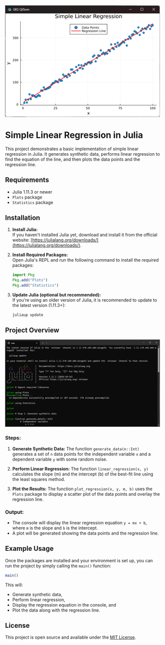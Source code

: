 ![demo](asset/myimage.png)

# Simple Linear Regression in Julia

This project demonstrates a basic implementation of simple linear regression in Julia. It generates synthetic data, performs linear regression to find the equation of the line, and then plots the data points and the regression line.

## Requirements

- Julia 1.11.3 or newer
- `Plots` package
- `Statistics` package

## Installation

1. **Install Julia:**  
   If you haven't installed Julia yet, download and install it from the official website: [https://julialang.org/downloads/](https://julialang.org/downloads/).

2. **Install Required Packages:**  
   Open Julia's REPL and run the following command to install the required packages:

   ```julia
   import Pkg
   Pkg.add("Plots")
   Pkg.add("Statistics")
   ```

3. **Update Julia (optional but recommended):**  
   If you're using an older version of Julia, it is recommended to update to the latest version (1.11.3+):

   ```bash
   juliaup update
   ```

## Project Overview
![Julia](asset/julia.png)
### Steps:

1. **Generate Synthetic Data:**
   The function `generate_data(n::Int)` generates a set of `n` data points for the independent variable `x` and a dependent variable `y` with some random noise.

2. **Perform Linear Regression:**
   The function `linear_regression(x, y)` calculates the slope (m) and the intercept (b) of the best-fit line using the least squares method.

3. **Plot the Results:**
   The function `plot_regression(x, y, m, b)` uses the `Plots` package to display a scatter plot of the data points and overlay the regression line.

### Output:
- The console will display the linear regression equation `y = mx + b`, where `m` is the slope and `b` is the intercept.
- A plot will be generated showing the data points and the regression line.

## Example Usage

Once the packages are installed and your environment is set up, you can run the project by simply calling the `main()` function:

```julia
main()
```

This will:
- Generate synthetic data,
- Perform linear regression,
- Display the regression equation in the console, and
- Plot the data along with the regression line.

## License

This project is open source and available under the [MIT License](LICENSE).
